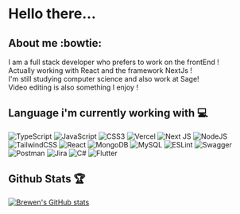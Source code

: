 # Hello there... 
## About me :bowtie:
I am a full stack developer who prefers to work on the frontEnd ! <br> Actually working with React and the framework NextJs !<br> I'm still studying computer science and also work at Sage!<br>
Video editing is also something I enjoy !

## Language i'm currently working with :computer: 
![TypeScript](https://img.shields.io/badge/typescript-%23007ACC.svg?style=plastic&logo=typescript&logoColor=white) ![JavaScript](https://img.shields.io/badge/javascript-%23323330.svg?style=plastic&logo=javascript&logoColor=%23F7DF1E) ![CSS3](https://img.shields.io/badge/css3-%231572B6.svg?style=plastic&logo=css3&logoColor=white) ![Vercel](https://img.shields.io/badge/vercel-%23000000.svg?style=plastic&logo=vercel&logoColor=white) ![Next JS](https://img.shields.io/badge/Next-black?style=plastic&logo=next.js&logoColor=white) ![NodeJS](https://img.shields.io/badge/node.js-6DA55F?style=plastic&logo=node.js&logoColor=white) ![TailwindCSS](https://img.shields.io/badge/tailwindcss-%2338B2AC.svg?style=plastic&logo=tailwind-css&logoColor=white) ![React](https://img.shields.io/badge/react-%2320232a.svg?style=plastic&logo=react&logoColor=%2361DAFB) ![MongoDB](https://img.shields.io/badge/MongoDB-%234ea94b.svg?style=plastic&logo=mongodb&logoColor=white) ![MySQL](https://img.shields.io/badge/mysql-%2300f.svg?style=plastic&logo=mysql&logoColor=white) ![ESLint](https://img.shields.io/badge/ESLint-4B3263?style=plastic&logo=eslint&logoColor=white) ![Swagger](https://img.shields.io/badge/-Swagger-%23Clojure?style=plastic&logo=swagger&logoColor=white)  ![Postman](https://img.shields.io/badge/Postman-FF6C37?style=plastic&logo=postman&logoColor=white) ![Jira](https://img.shields.io/badge/jira-%230A0FFF.svg?style=plastic&logo=jira&logoColor=white) 	![C#](https://img.shields.io/badge/c%23-%23239120.svg?style=plastic&logo=csharp&logoColor=white) ![Flutter](https://img.shields.io/badge/Flutter-%2302569B.svg?style=plastic&logo=Flutter&logoColor=white)

## Github Stats :trophy:
[![Brewen's GitHub stats](https://github-readme-stats.vercel.app/api?username=BrewenLePage&show_icons=true&theme=dracula)](https://github.com/anuraghazra/github-readme-stats)

